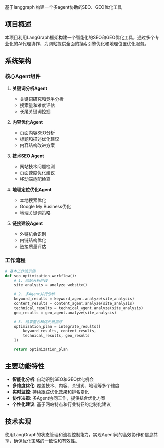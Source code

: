 基于langgraph 构建一个多agent协助的SEO、GEO优化工具

## 项目概述

本项目利用LangGraph框架构建一个智能化的SEO和GEO优化工具，通过多个专业化的AI代理协作，为网站提供全面的搜索引擎优化和地理位置优化服务。

## 系统架构

### 核心Agent组件

1. **关键词分析Agent**
   - 关键词研究和竞争分析
   - 搜索量和难度评估
   - 长尾关键词挖掘

2. **内容优化Agent**
   - 页面内容SEO分析
   - 标题和描述优化建议
   - 内容结构改进方案

3. **技术SEO Agent**
   - 网站技术问题检测
   - 页面速度优化建议
   - 移动端适配检查

4. **地理定位优化Agent**
   - 本地搜索优化
   - Google My Business优化
   - 地理关键词策略

5. **链接建设Agent**
   - 外链机会识别
   - 内链结构优化
   - 链接质量评估

### 工作流程

```python
# 基本工作流示例
def seo_optimization_workflow():
    # 1. 网站分析阶段
    site_analysis = analyze_website()

    # 2. 多Agent并行分析
    keyword_results = keyword_agent.analyze(site_analysis)
    content_results = content_agent.analyze(site_analysis)
    technical_results = technical_agent.analyze(site_analysis)
    geo_results = geo_agent.analyze(site_analysis)

    # 3. 结果整合和优先级排序
    optimization_plan = integrate_results([
        keyword_results, content_results, 
        technical_results, geo_results
    ])

    return optimization_plan
```

## 主要功能特性

- **智能化分析**: 自动识别SEO和GEO优化机会
- **多维度优化**: 覆盖技术、内容、关键词、地理等多个维度
- **实时监控**: 持续跟踪优化效果和排名变化
- **协作决策**: 多Agent协同工作，提供综合优化方案
- **个性化建议**: 基于网站特点和行业特征的定制化建议

## 技术实现

使用LangGraph的状态管理和流程控制能力，实现Agent间的高效协作和信息共享，确保优化策略的一致性和有效性。
